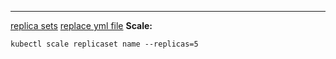 ***
[replica sets](docs/kubernetes/A5%20yaml%20k8s/A5%20Controllers/replica%20sets.md)
[replace yml file](replace%20yml%20file.md)
**Scale:**
```kubectl
kubectl scale replicaset name --replicas=5
```